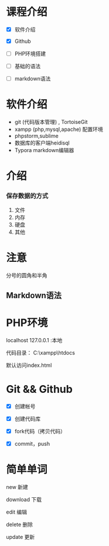 # 课程介绍

-[x] 软件介绍
-[x] Github
-[ ] PHP环境搭建
-[ ] 基础的语法


-[ ] markdown语法



# 软件介绍

* git (代码版本管理) , TortoiseGit
* xampp  (php,mysql,apache) 配置环境
* phpstorm,sublime
* 数据库的客户端heidisql
* Typora markdown编辑器



# 介绍

### 保存数据的方式

1. 文件
2. 内存
3. 硬盘
4. 其他

# 注意

分号的圆角和半角



## Markdown语法



# PHP环境

localhost   127.0.0.1  :本地

代码目录： C:\xampp\htdocs

默认访问index.html

# Git && Github

-[x] 创建帐号
-[x] 创建代码库
-[x] fork代码（拷贝代码）
-[x] commit，push



# 简单单词

new 新建

download 下载

edit 编辑

delete 删除

update 更新



